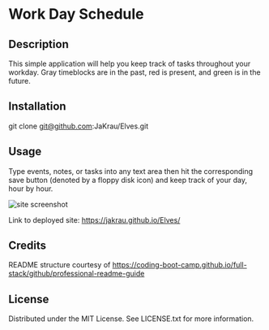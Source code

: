 # Work Day Schedule

## Description

This simple application will help you keep track of tasks throughout your workday. Gray timeblocks are in the past, red is present, and green is in the future.


## Installation

git clone git@github.com:JaKrau/Elves.git

## Usage

Type events, notes, or tasks into any text area then hit the corresponding save button (denoted by a floppy disk icon) and keep track of your day, hour by hour.
  
   ![site screenshot](/assets/images/Scheduler.png?raw=true "nav items")
   
Link to deployed site: https://jakrau.github.io/Elves/

## Credits

README structure courtesy of https://coding-boot-camp.github.io/full-stack/github/professional-readme-guide

## License

Distributed under the MIT License. See LICENSE.txt for more information.

